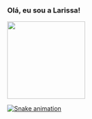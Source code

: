 ### Olá, eu sou a Larissa! 
<div>
<a href="https://github.com/seu-usuário-aqui">
<img height="180em" src="https://github-readme-stats.vercel.app/api/top-langs/?username=larissaluanaleal&layout=compact&langs_count=7&theme=dracula"/>
</div>

![Snake animation](https://github.com/larissaluanaleal/larissaluanaleal/blob/output/github-contribution-grid-snake.svg)
